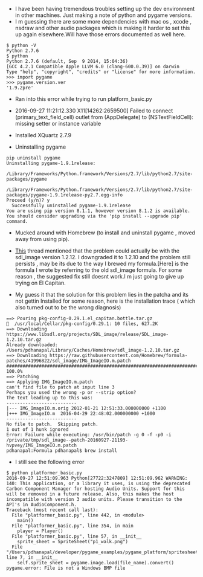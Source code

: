 * I have been having tremendous troubles setting up the dev environment in other machines. Just making a note of python and pygame versions.
* I m guessing there are some more dependencies with mac os , xcode , nsdraw and other audio packages which is making it harder to set this up again elsewhere.Will have those errors documented as well here.

```
$ python -V
Python 2.7.6
$ python
Python 2.7.6 (default, Sep  9 2014, 15:04:36)
[GCC 4.2.1 Compatible Apple LLVM 6.0 (clang-600.0.39)] on darwin
Type "help", "copyright", "credits" or "license" for more information.
>>> import pygame
>>> pygame.version.ver
'1.9.2pre'
```
* Ran into this error while trying to run platform_basic.py
* 2016-09-27 11:21:12.330 X11[14262:2659500] Failed to connect (primary_text_field_cell) outlet from (AppDelegate) to (NSTextFieldCell): missing setter or instance variable
* Installed XQuartz 2.7.9

* Uninstalling pygame
```
pip uninstall pygame
Uninstalling pygame-1.9.1release:
  /Library/Frameworks/Python.framework/Versions/2.7/lib/python2.7/site-packages/pygame
  /Library/Frameworks/Python.framework/Versions/2.7/lib/python2.7/site-packages/pygame-1.9.1release-py2.7.egg-info
Proceed (y/n)? y
  Successfully uninstalled pygame-1.9.1release
You are using pip version 8.1.1, however version 8.1.2 is available.
You should consider upgrading via the 'pip install --upgrade pip' command.
```
* Mucked around with Homebrew (to install and uninstall pygame , moved away from using pip).
* [This](https://bitbucket.org/pygame/pygame/issues/284/max-osx-el-capitan-using-the-deprecated) thread mentioned that the problem could actually be with the sdl_image version 1.2.12. I downgraded it to 1.2.10 and the problem still persists , may be its due to the way I brewed my formula.[Here] is the formula I wrote by referring to the old sdl_image formula. For some reason , the suggested fix still doesnt work.I m just going to give up trying on El Capitan.

*  My guess it that the solution for this problem lies in the patcha and its not gettin Installed for some reason, here is the installation trace ( which also turned out to be the wrong diagnosis)

```
==> Pouring pkg-config-0.29.1.el_capitan.bottle.tar.gz
🍺  /usr/local/Cellar/pkg-config/0.29.1: 10 files, 627.2K
==> Downloading https://www.libsdl.org/projects/SDL_image/release/SDL_image-1.2.10.tar.gz
Already downloaded: /Users/pdhanapal/Library/Caches/Homebrew/sdl_image-1.2.10.tar.gz
==> Downloading https://raw.githubusercontent.com/Homebrew/formula-patches/41996822/sdl_image/IMG_ImageIO.m.patch
######################################################################## 100.0%
==> Patching
==> Applying IMG_ImageIO.m.patch
can't find file to patch at input line 3
Perhaps you used the wrong -p or --strip option?
The text leading up to this was:
--------------------------
|--- IMG_ImageIO.m.orig	2012-01-21 12:51:33.000000000 +1100
|+++ IMG_ImageIO.m	2016-04-29 22:48:02.000000000 +1000
--------------------------
No file to patch.  Skipping patch.
1 out of 1 hunk ignored
Error: Failure while executing: /usr/bin/patch -g 0 -f -p0 -i /private/tmp/sdl_image--patch-20160927-21193-hvpvey/IMG_ImageIO.m.patch
pdhanapal:Formula pdhanapal$ brew install
```

* I still see the following error

```
$ python platformer_basic.py
2016-09-27 12:51:09.963 Python[27722:3247809] 12:51:09.962 WARNING:  140: This application, or a library it uses, is using the deprecated Carbon Component Manager for hosting Audio Units. Support for this will be removed in a future release. Also, this makes the host incompatible with version 3 audio units. Please transition to the API's in AudioComponent.h.
Traceback (most recent call last):
  File "platformer_basic.py", line 442, in <module>
    main()
  File "platformer_basic.py", line 354, in main
    player = Player()
  File "platformer_basic.py", line 57, in __init__
    sprite_sheet = SpriteSheet("p1_walk.png")
  File "/Users/pdhanapal/developer/pygame_examples/pygame_platform/spritesheet_function.py", line 7, in __init__
    self.sprite_sheet = pygame.image.load(file_name).convert()
pygame.error: File is not a Windows BMP file
```
